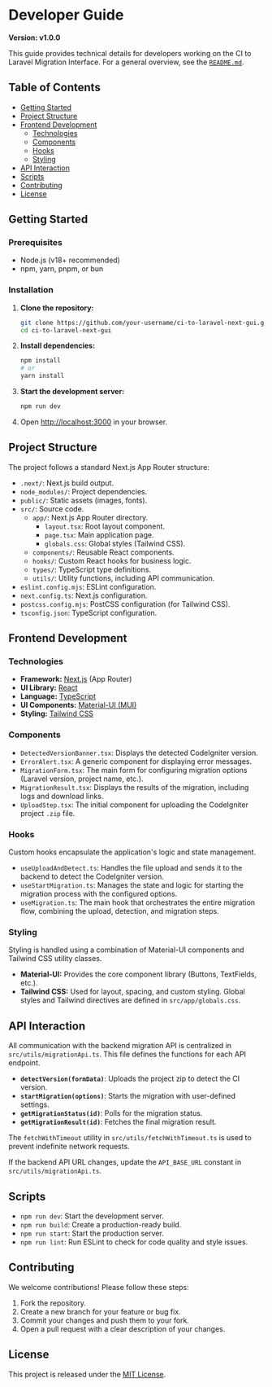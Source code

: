 # Developer Guide

**Version: v1.0.0**

This guide provides technical details for developers working on the CI to Laravel Migration Interface. For a general overview, see the [`README.md`](README.md).

## Table of Contents

- [Getting Started](#getting-started)
- [Project Structure](#project-structure)
- [Frontend Development](#frontend-development)
  - [Technologies](#technologies)
  - [Components](#components)
  - [Hooks](#hooks)
  - [Styling](#styling)
- [API Interaction](#api-interaction)
- [Scripts](#scripts)
- [Contributing](#contributing)
- [License](#license)

## Getting Started

### Prerequisites

- Node.js (v18+ recommended)
- npm, yarn, pnpm, or bun

### Installation

1.  **Clone the repository:**
    ```bash
    git clone https://github.com/your-username/ci-to-laravel-next-gui.git
    cd ci-to-laravel-next-gui
    ```

2.  **Install dependencies:**
    ```bash
    npm install
    # or
    yarn install
    ```

3.  **Start the development server:**
    ```bash
    npm run dev
    ```

4.  Open [http://localhost:3000](http://localhost:3000) in your browser.

## Project Structure

The project follows a standard Next.js App Router structure:

-   `.next/`: Next.js build output.
-   `node_modules/`: Project dependencies.
-   `public/`: Static assets (images, fonts).
-   `src/`: Source code.
    -   `app/`: Next.js App Router directory.
        -   `layout.tsx`: Root layout component.
        -   `page.tsx`: Main application page.
        -   `globals.css`: Global styles (Tailwind CSS).
    -   `components/`: Reusable React components.
    -   `hooks/`: Custom React hooks for business logic.
    -   `types/`: TypeScript type definitions.
    -   `utils/`: Utility functions, including API communication.
-   `eslint.config.mjs`: ESLint configuration.
-   `next.config.ts`: Next.js configuration.
-   `postcss.config.mjs`: PostCSS configuration (for Tailwind CSS).
-   `tsconfig.json`: TypeScript configuration.

## Frontend Development

### Technologies

-   **Framework:** [Next.js](https://nextjs.org) (App Router)
-   **UI Library:** [React](https://react.dev/)
-   **Language:** [TypeScript](https://www.typescriptlang.org/)
-   **UI Components:** [Material-UI (MUI)](https://mui.com/)
-   **Styling:** [Tailwind CSS](https://tailwindcss.com/)

### Components

-   `DetectedVersionBanner.tsx`: Displays the detected CodeIgniter version.
-   `ErrorAlert.tsx`: A generic component for displaying error messages.
-   `MigrationForm.tsx`: The main form for configuring migration options (Laravel version, project name, etc.).
-   `MigrationResult.tsx`: Displays the results of the migration, including logs and download links.
-   `UploadStep.tsx`: The initial component for uploading the CodeIgniter project `.zip` file.

### Hooks

Custom hooks encapsulate the application's logic and state management.

-   `useUploadAndDetect.ts`: Handles the file upload and sends it to the backend to detect the CodeIgniter version.
-   `useStartMigration.ts`: Manages the state and logic for starting the migration process with the configured options.
-   `useMigration.ts`: The main hook that orchestrates the entire migration flow, combining the upload, detection, and migration steps.

### Styling

Styling is handled using a combination of Material-UI components and Tailwind CSS utility classes.

-   **Material-UI:** Provides the core component library (Buttons, TextFields, etc.).
-   **Tailwind CSS:** Used for layout, spacing, and custom styling. Global styles and Tailwind directives are defined in `src/app/globals.css`.

## API Interaction

All communication with the backend migration API is centralized in `src/utils/migrationApi.ts`. This file defines the functions for each API endpoint.

-   **`detectVersion(formData)`**: Uploads the project zip to detect the CI version.
-   **`startMigration(options)`**: Starts the migration with user-defined settings.
-   **`getMigrationStatus(id)`**: Polls for the migration status.
-   **`getMigrationResult(id)`**: Fetches the final migration result.

The `fetchWithTimeout` utility in `src/utils/fetchWithTimeout.ts` is used to prevent indefinite network requests.

If the backend API URL changes, update the `API_BASE_URL` constant in `src/utils/migrationApi.ts`.

## Scripts

-   `npm run dev`: Start the development server.
-   `npm run build`: Create a production-ready build.
-   `npm run start`: Start the production server.
-   `npm run lint`: Run ESLint to check for code quality and style issues.

## Contributing

We welcome contributions! Please follow these steps:

1.  Fork the repository.
2.  Create a new branch for your feature or bug fix.
3.  Commit your changes and push them to your fork.
4.  Open a pull request with a clear description of your changes.

## License

This project is released under the [MIT License](LICENSE).
